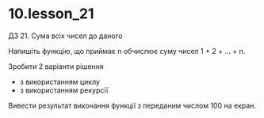 # 10.lesson_21

ДЗ 21. Сума всіх чисел до даного

Напишіть функцію, що приймає n обчислює суму чисел 1 + 2 + ... + n.

Зробити 2 варіанти рішення

- з використанням циклу
- з використанням рекурсії

Вивести результат виконання функції з переданим числом 100 на екран.
